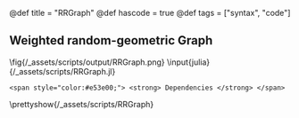 @def title = "RRGraph"
@def hascode = true
@def tags = ["syntax", "code"]
## Weighted random-geometric Graph

\fig{/_assets/scripts/output/RRGraph.png}
\input{julia}{/_assets/scripts/RRGraph.jl}
~~~
<span style="color:#e53e00;"> <strong> Dependencies </strong> </span>
~~~
\prettyshow{/_assets/scripts/RRGraph}
